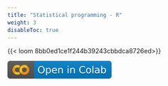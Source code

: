 ```yaml
---
title: "Statistical programming - R"
weight: 3
disableToc: true
---
```


{{< loom 8bb0ed1ce1f244b39243cbbdca8726ed>}}

![](/images/colab.svg)

<!-- 
# Slides

{{< gslides src="https://docs.google.com/presentation/d/e/2PACX-1vSIXw3wM5oiQ-7A2PUUaXk4w5bo0QM8zQCzcaGxDCW5V_F4PYIB8_wcuyn0qv2IZYH24II4-Ozo8F7d/embed?start=false&loop=false&delayms=3000" >}}

-->